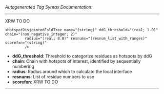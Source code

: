 _Autogenerated Tag Syntax Documentation:_

---
XRW TO DO

```
<HotspotDisjointedFoldTree name="(string)" ddG_threshold="(real; 1.0)" chain="(non_negative_integer; 2)"
         radius="(real; 8.0)" resnums="(resnum_list_with_ranges)" scorefxn="(string)"
         />
```

-   **ddG_threshold**: Threshold to categorize residues as hotspots by ddG
-   **chain**: Chain with hotspots of interest, identified by sequentially numbering
-   **radius**: Radius around which to calculate the local interface
-   **resnums**: List of residue numbers to use
-   **scorefxn**: XRW TO DO

---

